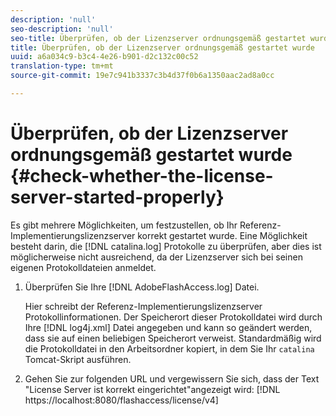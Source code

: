 ```yaml
---
description: 'null'
seo-description: 'null'
seo-title: Überprüfen, ob der Lizenzserver ordnungsgemäß gestartet wurde
title: Überprüfen, ob der Lizenzserver ordnungsgemäß gestartet wurde
uuid: a6a034c9-b3c4-4e26-b901-d2c132c00c52
translation-type: tm+mt
source-git-commit: 19e7c941b3337c3b4d37f0b6a1350aac2ad8a0cc

---
```



# Überprüfen, ob der Lizenzserver ordnungsgemäß gestartet wurde {#check-whether-the-license-server-started-properly}

Es gibt mehrere Möglichkeiten, um festzustellen, ob Ihr Referenz-Implementierungslizenzserver korrekt gestartet wurde. Eine Möglichkeit besteht darin, die [!DNL catalina.log] Protokolle zu überprüfen, aber dies ist möglicherweise nicht ausreichend, da der Lizenzserver sich bei seinen eigenen Protokolldateien anmeldet.
1. Überprüfen Sie Ihre [!DNL AdobeFlashAccess.log] Datei.

   Hier schreibt der Referenz-Implementierungslizenzserver Protokollinformationen. Der Speicherort dieser Protokolldatei wird durch Ihre [!DNL log4j.xml] Datei angegeben und kann so geändert werden, dass sie auf einen beliebigen Speicherort verweist. Standardmäßig wird die Protokolldatei in den Arbeitsordner kopiert, in dem Sie Ihr `catalina` Tomcat-Skript ausführen.
1. Gehen Sie zur folgenden URL und vergewissern Sie sich, dass der Text &quot;License Server ist korrekt eingerichtet&quot;angezeigt wird:
   [!DNL ht<span></span>tps://localhost:8080/flashaccess/license/v4]
